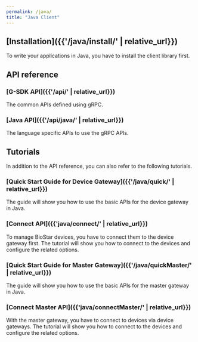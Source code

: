 ```yaml
---
permalink: /java/
title: "Java Client"
---
```


## [Installation]({{'/java/install/' | relative_url}})

To write your applications in Java, you have to install the client library first. 

## API reference

### [G-SDK API]({{'/api/' | relative_url}})

The common APIs defined using gRPC.

### [Java API]({{'/api/java/' | relative_url}})

The language specific APIs to use the gRPC APIs.

## Tutorials

In addition to the API reference, you can also refer to the following tutorials.

### [Quick Start Guide for Device Gateway]({{'/java/quick/' | relative_url}})

The guide will show you how to use the basic APIs for the device gateway in Java.

### [Connect API]({{'java/connect/' | relative_url}})

To manage BioStar devices, you have to connect them to the device gateway first. The tutorial will show you how to connect to the devices and configure the related options. 

### [Quick Start Guide for Master Gateway]({{'/java/quickMaster/' | relative_url}})

The guide will show you how to use the basic APIs for the master gateway in Java. 

### [Connect Master API]({{'java/connectMaster/' | relative_url}})

With the master gateway, you have to connect to devices via device gateways. The tutorial will show you how to connect to the devices and configure the related options. 


